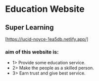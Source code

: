# Education Website
## Super Learning
[https://lucid-noyce-1ea5db.netlify.app/]

### aim of this website is:
* 1> Provide some education service.
* 2> Make the people as a skilled person.
* 3> Earn trust and give best service.




